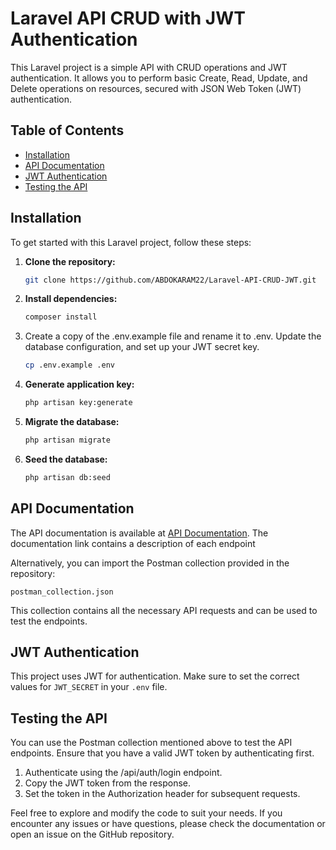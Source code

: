# Laravel API CRUD with JWT Authentication

This Laravel project is a simple API with CRUD operations and JWT authentication. It allows you to perform basic Create, Read, Update, and Delete operations on resources, secured with JSON Web Token (JWT) authentication.

## Table of Contents

- [Installation](#installation)
- [API Documentation](#api-documentation)
- [JWT Authentication](#jwt-authentication)
- [Testing the API](#testing-the-api)

## Installation

To get started with this Laravel project, follow these steps:

1. **Clone the repository:**

   ```bash
   git clone https://github.com/ABDOKARAM22/Laravel-API-CRUD-JWT.git

2. **Install dependencies:**

   ```bash
   composer install

3. Create a copy of the .env.example file and rename it to .env. Update the database configuration, and set up your JWT secret key.

   ```bash
   cp .env.example .env

4. **Generate application key:**

   ```bash
   php artisan key:generate


5. **Migrate the database:**

   ```bash
   php artisan migrate

6. **Seed the database:**

   ```bash
   php artisan db:seed


## API Documentation

The API documentation is available at [API Documentation](https://documenter.getpostman.com/view/32688996/2s9YywdeYw).
The documentation link contains a description of each endpoint

Alternatively, you can import the Postman collection provided in the repository:

`postman_collection.json`

This collection contains all the necessary API requests and can be used to test the endpoints.

## JWT Authentication

This project uses JWT for authentication. Make sure to set the correct values for `JWT_SECRET` in your `.env` file.


## Testing the API

You can use the Postman collection mentioned above to test the API endpoints. Ensure that you have a valid JWT token by authenticating first.

1. Authenticate using the /api/auth/login endpoint.
2. Copy the JWT token from the response.
3. Set the token in the Authorization header for subsequent requests.

Feel free to explore and modify the code to suit your needs. If you encounter any issues or have questions, please check the documentation or open an issue on the GitHub repository.
